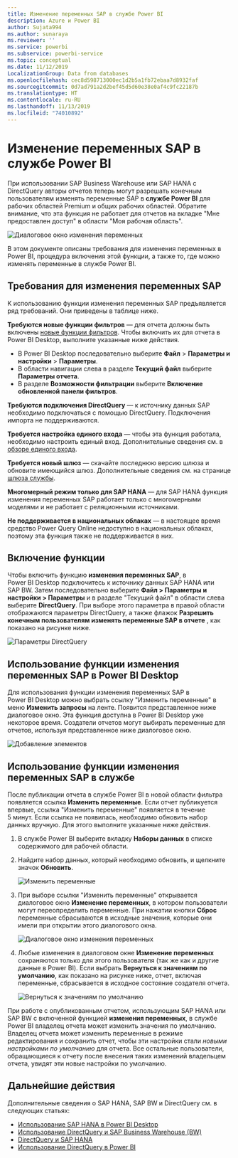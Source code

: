 ```yaml
---
title: Изменение переменных SAP в службе Power BI
description: Azure и Power BI
author: Sujata994
ms.author: sunaraya
ms.reviewer: ''
ms.service: powerbi
ms.subservice: powerbi-service
ms.topic: conceptual
ms.date: 11/12/2019
LocalizationGroup: Data from databases
ms.openlocfilehash: cec8d598713000ec1d2b5a1fb72ebaa7d8932faf
ms.sourcegitcommit: 0d7ad791a2d2bef45d5d60e38e0af4c9fc22187b
ms.translationtype: HT
ms.contentlocale: ru-RU
ms.lasthandoff: 11/13/2019
ms.locfileid: "74010892"
---
```

# <a name="edit-sap-variables-in-the-power-bi-service"></a>Изменение переменных SAP в службе Power BI

При использовании SAP Business Warehouse или SAP HANA с DirectQuery авторы отчетов теперь могут разрешать конечным пользователям изменять переменные SAP в **службе Power BI** для рабочих областей Premium и общих рабочих областей. Обратите внимание, что эта функция не работает для отчетов на вкладке "Мне предоставлен доступ" в области "Моя рабочая область". 

![Диалоговое окно изменения переменных](media/service-edit-sap-variables/sap-edit-variables-dialog.png)

В этом документе описаны требования для изменения переменных в Power BI, процедура включения этой функции, а также то, где можно изменять переменные в службе Power BI.

## <a name="requirements-for-sap-edit-variables"></a>Требования для изменения переменных SAP

К использованию функции изменения переменных SAP предъявляется ряд требований. Они приведены в таблице ниже.

**Требуются новые функции фильтров** — для отчета должны быть включены [новые функции фильтров](power-bi-report-filter.md). Чтобы включить их для отчета в Power BI Desktop, выполните указанные ниже действия.
- В Power BI Desktop последовательно выберите **Файл** > **Параметры и настройки** > **Параметры**.
- В области навигации слева в разделе **Текущий файл** выберите **Параметры отчета**.
- В разделе **Возможности фильтрации** выберите **Включение обновленной панели фильтров**.

**Требуются подключения DirectQuery** — к источнику данных SAP необходимо подключаться с помощью DirectQuery. Подключения импорта не поддерживаются.

**Требуется настройка единого входа** — чтобы эта функция работала, необходимо настроить единый вход. Дополнительные сведения см. в [обзоре единого входа](service-gateway-sso-overview.md).

**Требуется новый шлюз** — скачайте последнюю версию шлюза и обновите имеющийся шлюз. Дополнительные сведения см. на странице [шлюза службы](service-gateway-onprem.md).

**Многомерный режим только для SAP HANA** — для SAP HANA функция изменения переменных SAP работает только с многомерными моделями и не работает с реляционными источниками.

**Не поддерживается в национальных облаках** — в настоящее время средство Power Query Online недоступно в национальных облаках, поэтому эта функция также не поддерживается в них.

## <a name="how-to-enable-the-feature"></a>Включение функции

Чтобы включить функцию **изменения переменных SAP**, в Power BI Desktop подключитесь к источнику данных SAP HANA или SAP BW. Затем последовательно выберите **Файл > Параметры и настройки > Параметры** и в разделе "Текущий файл" в области слева выберите **DirectQuery**. При выборе этого параметра в правой области отображаются параметры DirectQuery, а также флажок **Разрешить конечным пользователям изменять переменные SAP в отчете** , как показано на рисунке ниже.

![Параметры DirectQuery](media/service-edit-sap-variables/sap-preview-setting-in-desktop.png)

## <a name="use-sap-edit-variables-in-power-bi-desktop"></a>Использование функции изменения переменных SAP в Power BI Desktop

Для использования функции изменения переменных SAP в Power BI Desktop можно выбрать ссылку "Изменить переменные" в меню **Изменить запросы** на ленте. Появится представленное ниже диалоговое окно. Эта функция доступна в Power BI Desktop уже некоторое время. Создатели отчетов могут выбирать переменные для отчетов, используя представленное ниже диалоговое окно.

![Добавление элементов](media/service-edit-sap-variables/sap-variables-add-items.png)

## <a name="use-sap-edit-variables-in-the-service"></a>Использование функции изменения переменных SAP в службе

После публикации отчета в службе Power BI в новой области фильтра появляется ссылка **Изменить переменные**. Если отчет публикуется впервые, ссылка "Изменить переменные" появляется в течение 5 минут. Если ссылка не появилась, необходимо обновить набор данных вручную.
Для этого выполните указанные ниже действия.

1. В службе Power BI выберите вкладку **Наборы данных** в списке содержимого для рабочей области.

2. Найдите набор данных, который необходимо обновить, и щелкните значок **Обновить**.

    ![Изменить переменные](media/service-edit-sap-variables/sap-edit-variables-link.png)

3. При выборе ссылки "Изменить переменные" открывается диалоговое окно **Изменение переменных**, в котором пользователи могут переопределить переменные. При нажатии кнопки **Сброс** переменные сбрасываются в исходные значения, которые они имели при открытии этого диалогового окна.

    ![Диалоговое окно изменения переменных](media/service-edit-sap-variables/sap-edit-variables-dialog.png)

4. Любые изменения в диалоговом окне **Изменение переменных** сохраняются только для этого пользователя (так же как и другие данные в Power BI). Если выбрать **Вернуться к значениям по умолчанию**, как показано на рисунке ниже, отчет, включая переменные, сбрасывается в исходное состояние создателя отчета.

    ![Вернуться к значениям по умолчанию](media/service-edit-sap-variables/reset-to-default.png)

При работе с опубликованным отчетом, использующим SAP HANA или SAP BW с включенной функцией **изменения переменных**, в службе Power BI владелец отчета может изменить значения по умолчанию. Владелец отчета может изменить переменные в режиме редактирования и сохранить отчет, чтобы эти настройки стали *новыми настройками по умолчанию* для отчета. Все остальные пользователи, обращающиеся к отчету после внесения таких изменений владельцем отчета, увидят эти новые настройки по умолчанию.

## <a name="next-steps"></a>Дальнейшие действия

Дополнительные сведения о SAP HANA, SAP BW и DirectQuery см. в следующих статьях:

- [Использование SAP HANA в Power BI Desktop](desktop-sap-hana.md)
- [Использование DirectQuery и SAP Business Warehouse (BW)](desktop-directquery-sap-bw.md)
- [DirectQuery и SAP HANA](desktop-directquery-sap-hana.md)
- [Использование DirectQuery в Power BI](desktop-directquery-about.md)
